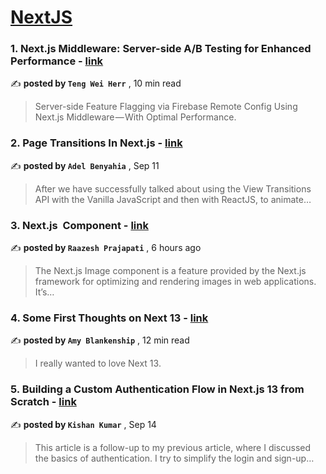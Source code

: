
<h1><a href=https://medium.com/tag/nextjs/recommended target="_blank" rel="noopener noreferrer">NextJS</a></h1>
<h3>1. Next.js Middleware: Server-side A/B Testing for Enhanced Performance - <a href=https://medium.com/gitconnected/next-js-middleware-server-side-a-b-testing-for-enhanced-performance-f13ed0aa0b40?source=tag_recommended_feed---------0-107----------nextjs----------7aef4e18_89e7_49e0_8567_73c61691e783------- target="_blank" rel="noopener noreferrer">link</a></h3>

✍️ **posted by `Teng Wei Herr`** <date> , 10 min read</date>

<blockquote>Server-side Feature Flagging via Firebase Remote Config Using Next.js Middleware — With Optimal Performance.</blockquote>

<h3>2. Page Transitions In Next.js - <a href=https://medium.com/javascript-in-plain-english/page-transitions-in-next-js-ba0c9fc2c849?source=tag_recommended_feed---------1-85----------nextjs----------7aef4e18_89e7_49e0_8567_73c61691e783------- target="_blank" rel="noopener noreferrer">link</a></h3>

✍️ **posted by `Adel Benyahia`** <date> , Sep 11</date>

<blockquote>After we have successfully talked about using the View Transitions API with the Vanilla JavaScript and then with ReactJS, to animate…</blockquote>

<h3>3. Next.js <Image /> Component - <a href=https://medium.com/readytowork-org/next-js-image-component-f302d2f465e9?source=tag_recommended_feed---------2-84----------nextjs----------7aef4e18_89e7_49e0_8567_73c61691e783------- target="_blank" rel="noopener noreferrer">link</a></h3>

✍️ **posted by `Raazesh Prajapati`** <date> , 6 hours ago</date>

<blockquote>The Next.js Image component is a feature provided by the Next.js framework for optimizing and rendering images in web applications. It’s…</blockquote>

<h3>4. Some First Thoughts on Next 13 - <a href=https://medium.com/better-programming/some-first-thoughts-on-next-13-922a6a6c5200?source=tag_recommended_feed---------3-107----------nextjs----------7aef4e18_89e7_49e0_8567_73c61691e783------- target="_blank" rel="noopener noreferrer">link</a></h3>

✍️ **posted by `Amy Blankenship`** <date> , 12 min read</date>

<blockquote>I really wanted to love Next 13.</blockquote>

<h3>5. Building a Custom Authentication Flow in Next.js 13 from Scratch - <a href=https://medium.com/stackademic/building-a-custom-authentication-flow-in-next-js-13-from-scratch-11bd4349c511?source=tag_recommended_feed---------4-85----------nextjs----------7aef4e18_89e7_49e0_8567_73c61691e783------- target="_blank" rel="noopener noreferrer">link</a></h3>

✍️ **posted by `Kishan Kumar`** <date> , Sep 14</date>

<blockquote>This article is a follow-up to my previous article, where I discussed the basics of authentication. I try to simplify the login and sign-up…</blockquote>

